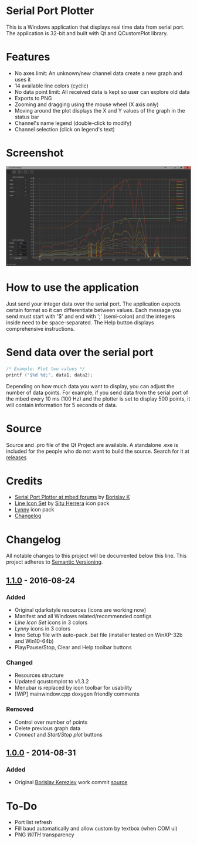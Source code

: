 # Serial Port Plotter

This is a Windows application that displays real time data from serial port. The application is 32-bit and built with Qt and QCustomPlot library.

# Features
- No axes limit: An unknown/new channel data create a new graph and uses it
- 14 available line colors (cyclic)
- No data point limit: All received data is kept so user can explore old data
- Exports to PNG
- Zooming and dragging using the mouse wheel (X axis only)
- Moving around the plot displays the X and Y values of the graph in the status bar
- Channel's name legend (double-click to modify)
- Channel selection (click on legend's text)

# Screenshot

![Serial Port Plotter screenshot](res/screen_v1.1.0.png)

# How to use the application

Just send your integer data over the serial port. The application expects certain format so it can differentiate between values. Each message you send must start with '$' and end with ';' (semi-colon) and the integers inside need to be space-separated. The Help button displays comprehensive instructions.

# Send data over the serial port

```c
/* Example: Plot two values */
printf ("$%d %d;", data1, data2);
```

Depending on how much data you want to display, you can adjust the number of data points. For example, if you send data from the serial port of the mbed every 10 ms (100 Hz) and the plotter is set to display 500 points, it will contain information for 5 seconds of data.

# Source

Source and .pro file of the Qt Project are available. A standalone .exe is included for the people who do not want to build the source. Search for it at [releases](https://github.com/CieNTi/serial_port_plotter/releases)

# Credits

- [Serial Port Plotter at mbed forums](https://developer.mbed.org/users/borislav/notebook/serial-port-plotter/) by [Borislav K](https://developer.mbed.org/users/borislav/)
- [Line Icon Set](http://www.flaticon.com/packs/line-icon-set) by [Situ Herrera](http://www.flaticon.com/authors/situ-herrera) icon pack
- [Lynny](http://www.1001freedownloads.com/free-vector/lynny-icons-full) icon pack
- [Changelog](http://keepachangelog.com/)

# Changelog

All notable changes to this project will be documented below this line.
This project adheres to [Semantic Versioning](http://semver.org/).

## [1.1.0] - 2016-08-24
### Added
- Original qdarkstyle resources (icons are working now)
- Manifest and all Windows related/recommended configs
- *Line Icon Set* icons in 3 colors
- *Lynny* icons in 3 colors
- Inno Setup file with auto-pack .bat file (installer tested on WinXP-32b and Win10-64b)
- Play/Pause/Stop, Clear and Help toolbar buttons

### Changed
- Resources structure
- Updated qcustomplot to v1.3.2
- Menubar is replaced by icon toolbar for usability
- [WiP] mainwindow.cpp doxygen friendly comments

### Removed
- Control over number of points
- Delete previous graph data
- *Connect* and *Start/Stop plot* buttons

## [1.0.0] - 2014-08-31
### Added
- Original [Borislav Kereziev](b.kereziev@gmail.com) work commit [source](https://developer.mbed.org/users/borislav/notebook/serial-port-plotter/)

[1.1.0]: https://github.com/CieNTi/serial_port_plotter/releases/tag/v1.1.0
[1.0.0]: https://github.com/CieNTi/serial_port_plotter/releases/tag/v1.0.0

# To-Do
- Port list refresh
- Fill baud automatically and allow custom by textbox (when COM ui)
- PNG *WITH* transparency
